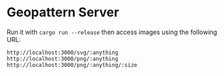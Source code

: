 Geopattern Server
=================

Run it with `cargo run --release` then access images using the following URL:

```
http://localhost:3000/svg/:anything
http://localhost:3000/png/:anything
http://localhost:3000/png/:anything/:size
```
